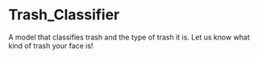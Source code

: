 # Trash_Classifier
A model that classifies trash and the type of trash it is.
Let us know what kind of trash your face is!
